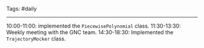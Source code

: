 Tags: #daily

---
10:00-11:00: implemented the `PiecewisePolynomial` class.
11:30-13:30: Weekly meeting with the GNC team.
14:30-18:30: Implemented the `TrajectoryMocker` class.